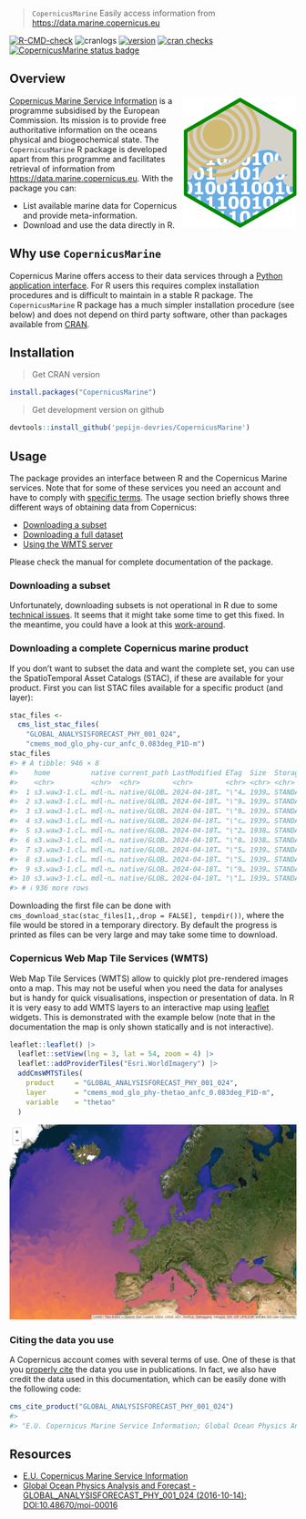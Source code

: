 
> `CopernicusMarine` Easily access information from
> <https://data.marine.copernicus.eu>

<!-- badges: start -->

[![R-CMD-check](https://github.com/pepijn-devries/CopernicusMarine/actions/workflows/R-CMD-check.yaml/badge.svg)](https://github.com/pepijn-devries/CopernicusMarine/actions/workflows/R-CMD-check.yaml)
![cranlogs](https://cranlogs.r-pkg.org/badges/CopernicusMarine)
[![version](https://www.r-pkg.org/badges/version/CopernicusMarine)](https://CRAN.R-project.org/package=CopernicusMarine)
[![cran
checks](https://badges.cranchecks.info/worst/CopernicusMarine.svg)](https://cran.r-project.org/web/checks/check_results_CopernicusMarine.html)
[![CopernicusMarine status
badge](https://pepijn-devries.r-universe.dev/badges/CopernicusMarine)](https://pepijn-devries.r-universe.dev/CopernicusMarine)
<!-- badges: end -->

## Overview

<a href="https://github.com/pepijn-devries/CopernicusMarine/"><img src="man/figures/logo.png" alt="CopernicusMarine logo" align="right" /></a>

[Copernicus Marine Service
Information](https://marine.copernicus.eu/about) is a programme
subsidised by the European Commission. Its mission is to provide free
authoritative information on the oceans physical and biogeochemical
state. The `CopernicusMarine` R package is developed apart from this
programme and facilitates retrieval of information from
<https://data.marine.copernicus.eu>. With the package you can:

- List available marine data for Copernicus and provide
  meta-information.
- Download and use the data directly in R.

## Why use `CopernicusMarine`

Copernicus Marine offers access to their data services through a [Python
application interface](https://pypi.org/project/copernicusmarine/). For
R users this requires complex installation procedures and is difficult
to maintain in a stable R package. The `CopernicusMarine` R package has
a much simpler installation procedure (see below) and does not depend on
third party software, other than packages available from
[CRAN](https://cran.r-project.org/).

## Installation

> Get CRAN version

``` r
install.packages("CopernicusMarine")
```

> Get development version on github

``` r
devtools::install_github('pepijn-devries/CopernicusMarine')
```

## Usage

The package provides an interface between R and the Copernicus Marine
services. Note that for some of these services you need an account and
have to comply with [specific
terms](https://marine.copernicus.eu/user-corner/service-commitments-and-licence).
The usage section briefly shows three different ways of obtaining data
from Copernicus:

- [Downloading a subset](#sec-subset)
- [Downloading a full dataset](#sec-full)
- [Using the WMTS server](#sec-wtms)

Please check the manual for complete documentation of the package.

<h3 id="sec-subset">
Downloading a subset
</h3>

Unfortunately, downloading subsets is not operational in R due to some
[technical
issues](https://github.com/pepijn-devries/CopernicusMarine/issues/42).
It seems that it might take some time to get this fixed. In the
meantime, you could have a look at this
[work-around](https://github.com/pepijn-devries/CopernicusMarine/issues/42#issuecomment-2079745370).

<!-- The code below assumes that you have registered your account details using `options(CopernicusMarine_uid = "my_user_name")` and -->
<!-- `options(CopernicusMarine_pwd = "my_password")`. If you are comfortable that it is secure enough, you can also store these -->
<!-- options in your `.Rprofile` such that they will be loaded each session. Otherwise, you can also provide your account details -->
<!-- as arguments to the functions. -->
<!-- The example below demonstrates how to subset a specific layer for a specific product. The subset is constrained by -->
<!-- the `region`, `timerange` and `verticalrange` arguments. The subset is downloaded to the temporary -->
<!-- file specified with `destination` and can be read using the [`{stars}`](https://r-spatial.github.io/stars/) package. -->
<!-- ```{r download-subset, eval=TRUE} -->
<!-- destination <- tempfile("copernicus", fileext = ".nc") -->
<!-- cms_download_subset( -->
<!--   destination   = destination, -->
<!--   product       = "GLOBAL_ANALYSISFORECAST_PHY_001_024", -->
<!--   layer         = "cmems_mod_glo_phy-cur_anfc_0.083deg_P1D-m", -->
<!--   variable      = "sea_water_velocity", -->
<!--   region        = c(-1, 50, 10, 55), -->
<!--   timerange     = c("2021-01-01", "2021-01-02"), -->
<!--   verticalrange = c(0, -2) -->
<!-- ) -->
<!-- mydata <- stars::read_stars(destination) -->
<!-- plot(mydata["vo"], col = hcl.colors(100), axes = TRUE) -->
<!-- ``` -->
<h3 id="sec-full">
Downloading a complete Copernicus marine product
</h3>

If you don’t want to subset the data and want the complete set, you can
use the SpatioTemporal Asset Catalogs (STAC), if these are available for
your product. First you can list STAC files available for a specific
product (and layer):

``` r
stac_files <-
  cms_list_stac_files(
    "GLOBAL_ANALYSISFORECAST_PHY_001_024",
    "cmems_mod_glo_phy-cur_anfc_0.083deg_P1D-m")
stac_files
#> # A tibble: 946 × 8
#>    home          native current_path LastModified ETag  Size  StorageClass Type 
#>    <chr>         <chr>  <chr>        <chr>        <chr> <chr> <chr>        <chr>
#>  1 s3.waw3-1.cl… mdl-n… native/GLOB… 2024-04-18T… "\"4… 1939… STANDARD     Norm…
#>  2 s3.waw3-1.cl… mdl-n… native/GLOB… 2024-04-18T… "\"9… 1939… STANDARD     Norm…
#>  3 s3.waw3-1.cl… mdl-n… native/GLOB… 2024-04-18T… "\"9… 1939… STANDARD     Norm…
#>  4 s3.waw3-1.cl… mdl-n… native/GLOB… 2024-04-18T… "\"c… 1939… STANDARD     Norm…
#>  5 s3.waw3-1.cl… mdl-n… native/GLOB… 2024-04-18T… "\"2… 1938… STANDARD     Norm…
#>  6 s3.waw3-1.cl… mdl-n… native/GLOB… 2024-04-18T… "\"0… 1938… STANDARD     Norm…
#>  7 s3.waw3-1.cl… mdl-n… native/GLOB… 2024-04-18T… "\"5… 1939… STANDARD     Norm…
#>  8 s3.waw3-1.cl… mdl-n… native/GLOB… 2024-04-18T… "\"5… 1939… STANDARD     Norm…
#>  9 s3.waw3-1.cl… mdl-n… native/GLOB… 2024-04-18T… "\"9… 1939… STANDARD     Norm…
#> 10 s3.waw3-1.cl… mdl-n… native/GLOB… 2024-04-18T… "\"1… 1939… STANDARD     Norm…
#> # ℹ 936 more rows
```

Downloading the first file can be done with
`cms_download_stac(stac_files[1,,drop = FALSE], tempdir())`, where the
file would be stored in a temporary directory. By default the progress
is printed as files can be very large and may take some time to
download.

<h3 id="sec-wmts">
Copernicus Web Map Tile Services (WMTS)
</h3>

Web Map Tile Services (WMTS) allow to quickly plot pre-rendered images
onto a map. This may not be useful when you need the data for analyses
but is handy for quick visualisations, inspection or presentation of
data. In R it is very easy to add WMTS layers to an interactive map
using [leaflet](https://rstudio.github.io/leaflet/) widgets. This is
demonstrated with the example below (note that in the documentation the
map is only shown statically and is not interactive).

``` r
leaflet::leaflet() |>
  leaflet::setView(lng = 3, lat = 54, zoom = 4) |>
  leaflet::addProviderTiles("Esri.WorldImagery") |>
  addCmsWMTSTiles(
    product     = "GLOBAL_ANALYSISFORECAST_PHY_001_024",
    layer       = "cmems_mod_glo_phy-thetao_anfc_0.083deg_P1D-m",
    variable    = "thetao"
  )
```

![](man/figures/README-leaflet-1.png)<!-- -->

### Citing the data you use

A Copernicus account comes with several terms of use. One of these is
that you [properly
cite](https://help.marine.copernicus.eu/en/articles/4444611-how-to-cite-copernicus-marine-products-and-services)
the data you use in publications. In fact, we also have credit the data
used in this documentation, which can be easily done with the following
code:

``` r
cms_cite_product("GLOBAL_ANALYSISFORECAST_PHY_001_024")
#>                                                                                                                                                                 doi 
#> "E.U. Copernicus Marine Service Information; Global Ocean Physics Analysis and Forecast - GLOBAL_ANALYSISFORECAST_PHY_001_024 (2016-10-14). DOI:10.48670/moi-00016"
```

## Resources

- [E.U. Copernicus Marine Service
  Information](https://data.marine.copernicus.eu)
- [Global Ocean Physics Analysis and Forecast -
  GLOBAL_ANALYSISFORECAST_PHY_001_024 (2016-10-14);
  DOI:10.48670/moi-00016](https://doi.org/10.48670/moi-00016)
